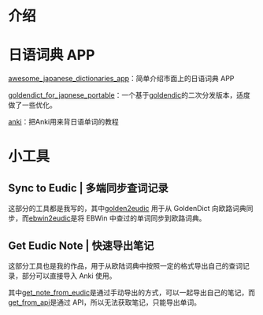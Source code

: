 # 介绍

# 日语词典 APP

[awesome_japanese_dictionaries_app](awesome_japanese_dictionaries_app.md)：简单介绍市面上的日语词典 APP

[goldendict_for_japnese_portable](goldendict_for_japnese_portable)：一个基于[goldendic](https://github.com/xiaoyifang/goldendict)的二次分发版本，适度做了一些优化。

[anki](anki)：把Anki用来背日语单词的教程

# 小工具

## Sync to Eudic | 多端同步查词记录

这部分的工具都是我写的，其中[golden2eudic](golden2eudic) 用于从 GoldenDict 向欧路词典同步，而[ebwin2eudic](ebwin2eudic)是将 EBWin 中查过的单词同步到欧路词典。

## Get Eudic Note | 快速导出笔记

这部分工具也是我的作品，用于从欧陆词典中按照一定的格式导出自己的查词记录，部分可以直接导入 Anki 使用。

其中[get_note_from_eudic](get_note_from_eudic)是通过手动导出的方式，可以一起导出自己的笔记，而[get_from_api](get_from_api)是通过 API，所以无法获取笔记，只能导出单词。
